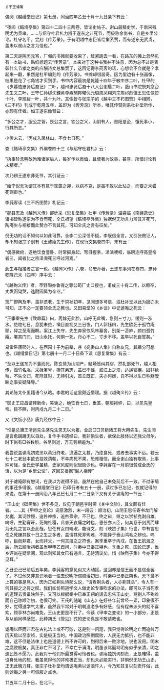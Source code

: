     关于王谑庵 

   偶阅《越缦堂日记》第七册，同治四年乙丑十月十九日条下有云：

   “夜阅《鲒埼亭集》第四十二四十三两卷，皆论史帖子。谢山最精史学，于南宋残明尤为贯串。……与绍守杜君札力辨王遂东之非死节，而极称余尚书，自是乡里公论。杜守名甲，尝刻《传芳录》，于有明越中忠臣皆绘象系赞，而有遂东无武贞，盖未以谢山之言为信也。”

   第二天是阴历元宵，厂甸的书摊就要收束了，赶紧跑去一看，在路东的摊上忽然见有一本破书，贴纸标题云“传芳录”。本来对于这种书我并不注意，因为总不过是表彰什么节孝之类的应酬诗文总集罢了，这回记得李莼客的话，心想会不会就是？拿起来一翻，果然是杜甲编刻的《传芳录》。书摊却很居奇，因为里边有十张画像，结果是花了七角钱才买到手。书中内容最初是乾隆十四年于敏中序二叶，杜甲的《岁暮恤忠贤后裔记》二叶，越州忠贤后裔十八人公谢启二叶，蕺山书院祭刘念台先生文二叶，王守仁孙燧沈鍊黄尊素施邦曜倪元璐周凤翔刘宗周祁彪佳王思任像赞十叶，李凯跋一叶，共十九叶。其像皆与张宗子的《越中三不朽图赞》中相同，《三不朽》刊成于乾隆五年，盖即为《传芳录》所本，唯其传赞则系杜补堂所作，亦颇有佳者。如王遂东像赞曰：

   “多公之才，服公之智，畏公之言，钦公之义，山阴有人，首阳是企，饿死事小，行其所志。”

   小传末云，“丙戌入凤林山，不食七日死。”

   查《鲒埼亭文集》外编卷四十三《与绍守杜君札》云：

   “执事轸念明故殉难诸家后人，每岁予以赉恤，且使著为故事，甚厚，所惜讨论有未精者。”

   次乃辨王遂东非死节，其引证云：

   “始宁倪无功谓其本有意于筐篚之迎，以病不克，是虽不敢以此玷之，而要之未尝死则审也。”

   李莼客读《三不朽图赞》札记云：

   “郡县志及《越殉义传》邵廷采《思复堂集》杜甲《传芳录》温睿临《南疆逸史》诸书皆称遂东为不食而死，全氏祖望《鲒埼亭外集》独据倪无功言力辨其非死节，陶庵生与相接而此赞亦不言其死，可知全氏之言有征矣。”

   倪无功的话不知何以如此可靠，全李二公深信不疑，李既信全言，又引张做证人，却不知张宗子别有《王谑庵先生传》，在现行文集卷四中，末有云：

   “偶感微疴，遂绝饮食僵卧，时常掷身起，弩目握拳，涕洟哽咽，临瞑连呼高皇帝者三，闻者比之宗泽濒死三呼过河焉。”

   此生与相接者之言一也。《越殉义传》六卷，俞忠孙著，王遂东事列在卷四，忠孙乾隆己未（四年）序中云：

   “《越殉义传》者，苹野陶亦鲁得之尊公筠厂丈口授也，甫成三十有二传，以瘵卒，丈发函恸哭，造耐园属为卒业。”

   筠厂即陶及申，虽非遗老，生于崇祯初年，见闻想多可信，或杜补堂以此为据亦未可知，正不必一定要领全氏之教也。又田易堂的《乡谈》中记谑庵之死云：

   “王季重先生《致命篇》曰，再嫁无此脸，山呼无此嘴，急则三寸刀，缓则一泓水。绝粒七日，息犹未绝，嗔目直视又三日夜，门人郭钰曰，先生欲死于孤竹庵耶，舁之至庵而瞑。案江上失守，先生弃家依凤林墓舍，别架一苫庐，颜曰孤竹庵。署其门曰，旧山永托，何惧一死，丹心不二，寸步不移。盖早以死自誓矣。”

   易堂系康熙时人，在西园十子为前辈，序《宛委山人集》自称友兄，其辈分可想也。《越缦堂日记》第七册十一月二十日条下读《思复堂集》有云：

   “至以王遂东为不食而死，陈玄倩为山阴产，鲒埼皆纠其缪，然礼部死节，越人相传，孤竹名庵，采薇署号，揆其素志，盖已不诬，或江上之溃，适遘寝疾，固非绝粒，不失全归，死际其时，无待引决，首丘既正，夫亦何嫌，自不得以生日称觞暧昧之事妄疑降辱。”

   其论陈太仆里籍语今从略。李君的话这里颇近情理。据《越殉义传》云：

   “御史王应昌请拜新命，笑谢之，绝饮食七日，垂革，朝服拖绅，曰，以见先皇帝。目不瞑，时丙戌九月二十二日。”

   又《文饭小品》唐九经序中云：

   “惟是总漕王清远先生感先生恩无以为报，业启□□贝勒诸王将大用先生，先生闻是言愈跼蹐无以自处，复作手书遗经曰，我非偷生者，欲保此肢体以还我父母尔，时下尚有□谷数斛，谷尽则逝，万无劳相逼为。”

   我尝说盖谑庵初或思以黄冠终老，迨逼之太甚，乃绝食死，或者去事实不远。若云七十二老翁本欲去投效清朝，不幸病死不果，恐难相信，而全谢山独有取焉，此事殊可怪，全氏史学虽精，史家风度则似很缺少也。李莼客在一月前很赞成全氏的话，以为是“乡里公论”，这回又根据“越人相传”

   对于谑庵颇有恕词，在我以为说得不错，虽然在他自己未免前后不一致。不过矛盾的事还多得很，《越缦堂日记》已印行者有五十一册，读过多已忘记，仅就记得的来说，在第十一册同治八年己巳七月二十二日条下又有关于谑庵的一节云：

   “王山史《砥斋集》世不多见，仅见于朝邑李时斋《关中文钞》，其文颇有佳者。……其《甲申之变论》词意激烈，末一段云：顺治初，山阴王思任寄书龙门解允樾，其词悖慢，追咎神宗，追咎熹宗，不已也，终之曰，继之以崇祯克剥自雄。呜呼，生勤宵旰，死殉社稷，此普天哀痛之时也，思任亦人臣，何其忍于刻责而肆为无礼之言以至此哉。思任有女曰端淑，能诗文，刻《映然子集》行世，中有言思任之死嫌其数十日之生之多者，盖谓其死非殉难，不能择于泰山鸿毛之辨也。呜呼，臣而非君，女而非父，一何其报之之符也。案季重卒于丙戌，在鲁王航海之后，所云顺治初者盖当甲申乙酉间，时秦中已奉正朔也。季重之死，国论已定，惟乡评尚在疑信间，观此则知其女已有违言，无待清议矣。惜《映然子集》今亦不得见耳。”

   乙丑至己巳前后五年矣，李莼客的意见似又大动摇，这回却是信王而不是信全罢了。不过他又非意识地着一语去说明所谓顺治初日，时秦中已奉正朔也。天下最不上算的事是骂人，因为正如剃头诗那么说，“请看剃头者，人亦剃其头”，令人有一何其报之之符之叹。我们如仿照道学文人做史论专事吹求的办法，即可以子当死孝的道理去责备映然子，又可以根据秦中已奉正朔的话去忠告王山史，骂别人不殉难而自己称顺治初，也很可笑。王氏的随笔《山志》在好些年前曾经一读，印象很不好，觉得道学气太重，虽然我平常对于明朝遗老多有好感，但有程朱派头的就不喜欢，顾亭林亦尚难免，王山史更是不行了。今读《甲申之变论》的一小部分，正是与从前同样感觉，此种胡氏《管见》式的史论真是不敢请教也。

   谑庵以臣而非君在古礼法上或不可恕，这是别一问题，我只觉得论明之亡而追咎万历天启以至崇祯，实是极正当的。中国政治照例腐败，人民无力抵抗，也不能非难，这不但是法律上也是道德上所不许可的，到得后来一败涂地，说也没用。明末之腐败极矣，真正非亡不可了，不幸亡于满清，明虽该骂而骂明有似乎亲清，明之遗民皆不愿为，此我对于他们所最觉得可怜者也。谑庵独抗词刻责，正是难得，盖设身处地的想，我虽觉得他的非难极正当，却也未必能实行，非惧倪无功王山史，正无此魄力耳。张宗子杜补堂均谓谑庵素以谑浪忤人，今乃知其复以刻责忤俗，此则谑庵之另一可佩服之点也。

   廿五年二月十日，在北平。

